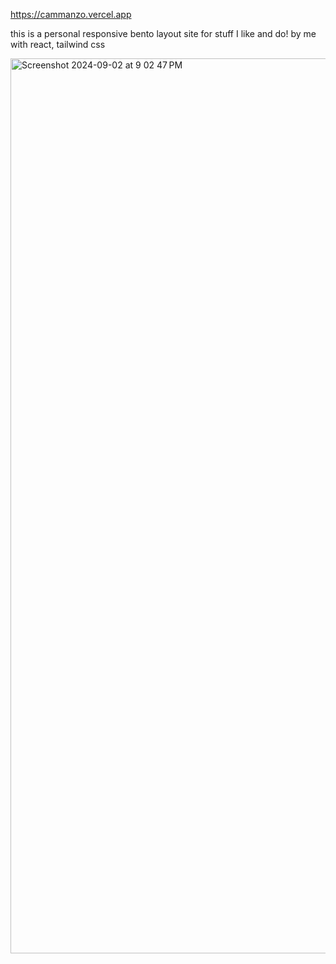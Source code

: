 https://cammanzo.vercel.app  

this is a personal responsive bento layout site for stuff I like and do!
by me with react, tailwind css  

<img width="1432" alt="Screenshot 2024-09-02 at 9 02 47 PM" src="https://github.com/user-attachments/assets/546c9dbf-c709-40f3-b2ec-ee6921e4c086">
